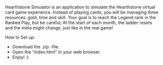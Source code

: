Hearthstone Simulator is an application to simulate the Hearthstone virtual card game experience. Instead of playing cards, you will be managing three resources: gold, time and skill. Your goal is to reach the Legend rank in the Ranked Play, but be careful; At the start of each month, the ladder resets and the meta might change, just like in the real game!

How to Set up:
- Download the .zip -file.
- Open the "index.html" in your web browser.
- Enjoy! :)
